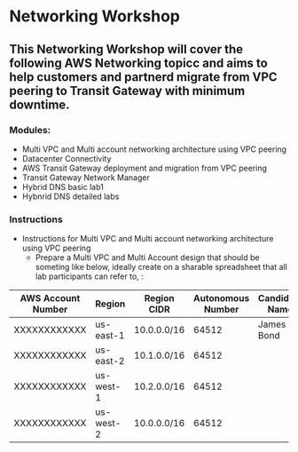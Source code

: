 # Networking Workshop

## This Networking Workshop will cover the following AWS Networking topicc and aims to help customers and partnerd migrate from VPC peering to Transit Gateway with minimum downtime.

### Modules:
* Multi VPC and Multi account networking architecture using VPC peering
* Datacenter Connectivity
* AWS Transit Gateway deployment and migration from VPC peering 
* Transit Gateway Network Manager
* Hybrid DNS basic lab1
* Hybnrid DNS detailed labs
  
### Instructions 
* Instructions for Multi VPC and Multi account networking architecture using VPC peering
  * Prepare a Multi VPC and Multi Account design that should be someting like below, ideally create on a sharable spreadsheet that all lab participants can refer to, :


AWS Account Number | Region | Region CIDR | Autonomous Number| Candidate Name
-------------------|--------|-------------|------------------|---------------
XXXXXXXXXXXX| us-east-1 |  10.0.0.0/16 | 64512| James Bond
XXXXXXXXXXXX| us-east-2 |  10.1.0.0/16 | 64512| 
XXXXXXXXXXXX| us-west-1 |  10.2.0.0/16 | 64512|
XXXXXXXXXXXX| us-west-2 |  10.0.0.0/16 | 64512|



